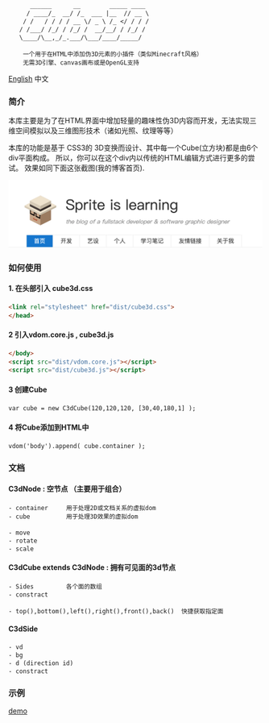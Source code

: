 ```
      ______      __        _____ ____
     / ____/_  __/ /_  ___ |__  // __ \
    / /   / / / / __ \/ _ \ /_ </ / / /
   / /___/ /_/ / /_/ /  __/__/ / /_/ /
   \____/\__,_/_.___/\___/____/_____/

    一个用于在HTML中添加伪3D元素的小插件（类似Minecraft风格）
    无需3D引擎、canvas画布或是OpenGL支持

```

[English](readme.md)  中文 

### 简介
本库主要是为了在HTML界面中增加轻量的趣味性伪3D内容而开发，无法实现三维空间模拟以及三维图形技术（诸如光照、纹理等等）

本库的功能是基于 CSS3的 3D变换而设计、其中每一个Cube(立方块)都是由6个div平面构成。
所以，你可以在这个div内以传统的HTML编辑方式进行更多的尝试。
效果如同下面这张截图(我的博客首页).

![Image text](assets/images/intro.png)

### 如何使用

#### 1. 在头部引入 cube3d.css

```html
<link rel="stylesheet" href="dist/cube3d.css">
</head>
```
    
#### 2 引入vdom.core.js , cube3d.js
```html
</body>
<script src="dist/vdom.core.js"></script>
<script src="dist/cube3d.js"></script>
```

#### 3 创建Cube
```html
var cube = new C3dCube(120,120,120, [30,40,180,1] );
```

#### 4 将Cube添加到HTML中
```html
vdom('body').append( cube.container );
```

### 文档

#### C3dNode        : 空节点 （主要用于组合）
    - container     用于处理2D或文档关系的虚拟dom
    - cube          用于处理3D效果的虚拟dom
    
    - move
    - rotate
    - scale

#### C3dCube extends C3dNode : 拥有可见面的3d节点
    - Sides         各个面的数组
    - constract
    
    - top(),bottom(),left(),right(),front(),back()  快捷获取指定面 

#### C3dSide
    - vd
    - bg
    - d (direction id)
    - constract


### 示例

[demo](demo/index.html)